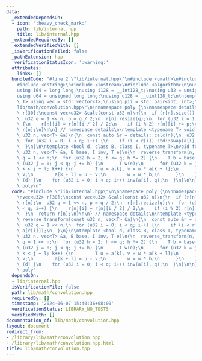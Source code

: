 ```yaml
---
data:
  _extendedDependsOn:
  - icon: ':heavy_check_mark:'
    path: lib/internal.hpp
    title: lib/internal.hpp
  _extendedRequiredBy: []
  _extendedVerifiedWith: []
  _isVerificationFailed: false
  _pathExtension: hpp
  _verificationStatusIcon: ':warning:'
  attributes:
    links: []
  bundledCode: "#line 2 \"lib/internal.hpp\"\n#include <cmath>\n#include <vector>\n\
    #include <cstring>\n#include <iostream>\n#include <algorithm>\n\nusing i32 = int;\n\
    using i64 = long long;\nusing i128 = __int128_t;\nusing u32 = unsigned int;\n\
    using u64 = unsigned long long;\nusing u128 = __uint128_t;\n\ntemplate<typename\
    \ T> using vec = std::vector<T>;\nusing pii = std::pair<int, int>;\n#line 2 \"\
    lib/math/convolution.hpp\"\n\nnamespace poly {\n\nnamespace details {\n\nvec<u32>\
    \ r[30];\nconst vec<u32> &calc(const u32 n)\n{\n  if (r[n].size()) return r[n];\n\
    \  u32 q = 1 << n, p = q / 2;\n  r[n].resize(q);\n  for (u32 i = 1; i < q; i++)\
    \ {\n    r[n][i] = r[n][i / 2] / 2;\n    if (i % 2) r[n][i] += p;\n  }\n  return\
    \ r[n];\n}\n\n} // namespace details\n\ntemplate <typename T> void reverse_transform(const\
    \ u32 n, vec<T> &a)\n{\n  const auto &r = details::calc(n);\n  u32 q = 1 << n;\n\
    \  for (u32 i = 0; i < q; i++) {\n    if (i < r[i]) std::swap(a[i], a[r[i]]);\n\
    \  }\n}\n\ntemplate <bool d, class B, class I, typename T>\nvoid fourier_transform(const\
    \ u32 n, vec<T> &a, B base, I inv, T e)\n{\n  reverse_transform(n, a);\n  u32\
    \ q = 1 << n;\n  for (u32 h = 2; h <= q; h *= 2) {\n    T b = base(h);\n    for\
    \ (u32 j = 0; j < q; j += h) {\n      T w(e);\n      for (u32 k = j, l = h / 2;\
    \ k < j + l; k++) {\n        T u = a[k], v = w * a[k + l];\n        a[k] = u +\
    \ v;\n        a[k + l] = u - v;\n        w = w * b;\n      }\n    }\n  }\n  if\
    \ (d) {\n    for (u32 i = 0; i < q; i++) inv(a[i], q);\n  }\n}\n\n} // namespace\
    \ poly\n"
  code: "#include \"lib/internal.hpp\"\n\nnamespace poly {\n\nnamespace details {\n\
    \nvec<u32> r[30];\nconst vec<u32> &calc(const u32 n)\n{\n  if (r[n].size()) return\
    \ r[n];\n  u32 q = 1 << n, p = q / 2;\n  r[n].resize(q);\n  for (u32 i = 1; i\
    \ < q; i++) {\n    r[n][i] = r[n][i / 2] / 2;\n    if (i % 2) r[n][i] += p;\n\
    \  }\n  return r[n];\n}\n\n} // namespace details\n\ntemplate <typename T> void\
    \ reverse_transform(const u32 n, vec<T> &a)\n{\n  const auto &r = details::calc(n);\n\
    \  u32 q = 1 << n;\n  for (u32 i = 0; i < q; i++) {\n    if (i < r[i]) std::swap(a[i],\
    \ a[r[i]]);\n  }\n}\n\ntemplate <bool d, class B, class I, typename T>\nvoid fourier_transform(const\
    \ u32 n, vec<T> &a, B base, I inv, T e)\n{\n  reverse_transform(n, a);\n  u32\
    \ q = 1 << n;\n  for (u32 h = 2; h <= q; h *= 2) {\n    T b = base(h);\n    for\
    \ (u32 j = 0; j < q; j += h) {\n      T w(e);\n      for (u32 k = j, l = h / 2;\
    \ k < j + l; k++) {\n        T u = a[k], v = w * a[k + l];\n        a[k] = u +\
    \ v;\n        a[k + l] = u - v;\n        w = w * b;\n      }\n    }\n  }\n  if\
    \ (d) {\n    for (u32 i = 0; i < q; i++) inv(a[i], q);\n  }\n}\n\n} // namespace\
    \ poly"
  dependsOn:
  - lib/internal.hpp
  isVerificationFile: false
  path: lib/math/convolution.hpp
  requiredBy: []
  timestamp: '2024-06-07 15:40:36+08:00'
  verificationStatus: LIBRARY_NO_TESTS
  verifiedWith: []
documentation_of: lib/math/convolution.hpp
layout: document
redirect_from:
- /library/lib/math/convolution.hpp
- /library/lib/math/convolution.hpp.html
title: lib/math/convolution.hpp
---
```

